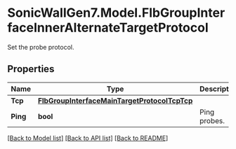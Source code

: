 # SonicWallGen7.Model.FlbGroupInterfaceInnerAlternateTargetProtocol
Set the probe protocol.

## Properties

Name | Type | Description | Notes
------------ | ------------- | ------------- | -------------
**Tcp** | [**FlbGroupInterfaceMainTargetProtocolTcpTcp**](FlbGroupInterfaceMainTargetProtocolTcpTcp.md) |  | [optional] 
**Ping** | **bool** | Ping probes. | [optional] 

[[Back to Model list]](../README.md#documentation-for-models) [[Back to API list]](../README.md#documentation-for-api-endpoints) [[Back to README]](../README.md)

